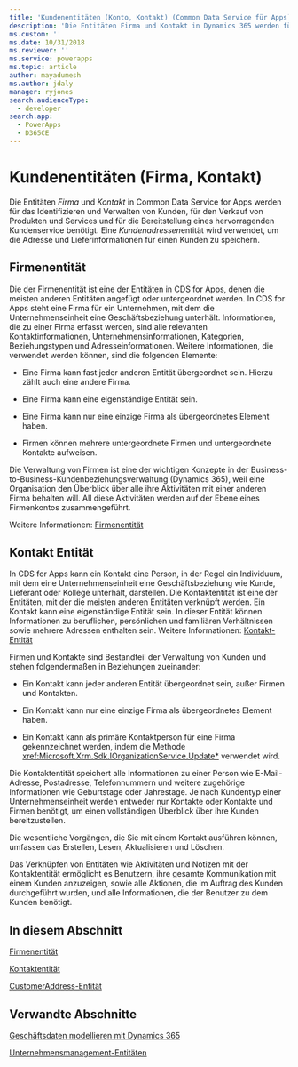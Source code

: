 ```yaml
---
title: 'Kundenentitäten (Konto, Kontakt) (Common Data Service für Apps) | Microsoft Docs'
description: 'Die Entitäten Firma und Kontakt in Dynamics 365 werden für das Identifizieren und Verwalten von Kunden, für den Verkauf von Produkten und Services und für die Bereitstellung eines hervorragenden Kundenservice benötigt. Eine Kundenadressenentität wird verwendet, um die Adresse und Lieferinformationen für einen Kunden zu speichern.'
ms.custom: ''
ms.date: 10/31/2018
ms.reviewer: ''
ms.service: powerapps
ms.topic: article
author: mayadumesh
ms.author: jdaly
manager: ryjones
search.audienceType:
  - developer
search.app:
  - PowerApps
  - D365CE
---
```

# <a name="customer-entities-account-contact"></a>Kundenentitäten (Firma, Kontakt)

<!-- 
Was Mike Carter

https://docs.microsoft.com/en-us/dynamics365/customer-engagement/developer/customer-entities-account-contact

Refactor so that the links to entity reference are in the body, not just in the See allso.
Add some h2 sections so it is skimmable
 -->

Die Entitäten *Firma* und *Kontakt* in Common Data Service for Apps werden für das Identifizieren und Verwalten von Kunden, für den Verkauf von Produkten und Services und für die Bereitstellung eines hervorragenden Kundenservice benötigt. Eine *Kundenadressen*entität wird verwendet, um die Adresse und Lieferinformationen für einen Kunden zu speichern.  
  
## <a name="account-entity"></a>Firmenentität
 
Die der Firmenentität ist eine der Entitäten in CDS for Apps, denen die meisten anderen Entitäten angefügt oder untergeordnet werden. In CDS for Apps steht eine Firma für ein Unternehmen, mit dem die Unternehmenseinheit eine Geschäftsbeziehung unterhält. Informationen, die zu einer Firma erfasst werden, sind alle relevanten Kontaktinformationen, Unternehmensinformationen, Kategorien, Beziehungstypen und Adresseinformationen. Weitere Informationen, die verwendet werden können, sind die folgenden Elemente:  
  
- Eine Firma kann fast jeder anderen Entität übergeordnet sein. Hierzu zählt auch eine andere Firma.  
  
- Eine Firma kann eine eigenständige Entität sein.  
  
- Eine Firma kann nur eine einzige Firma als übergeordnetes Element haben.  
  
- Firmen können mehrere untergeordnete Firmen und untergeordnete Kontakte aufweisen.  
  
Die Verwaltung von Firmen ist eine der wichtigen Konzepte in der Business-to-Business-Kundenbeziehungsverwaltung (Dynamics 365), weil eine Organisation den Überblick über alle ihre Aktivitäten mit einer anderen Firma behalten will. All diese Aktivitäten werden auf der Ebene eines Firmenkontos zusammengeführt.  

Weitere Informationen: [Firmenentität](reference/entities/account.md)
  
## <a name="contact-entity"></a>Kontakt Entität

In CDS for Apps kann ein Kontakt eine Person, in der Regel ein Individuum, mit dem eine Unternehmenseinheit eine Geschäftsbeziehung wie Kunde, Lieferant oder Kollege unterhält, darstellen. Die Kontaktentität ist eine der Entitäten, mit der die meisten anderen Entitäten verknüpft werden. Ein Kontakt kann eine eigenständige Entität sein. In dieser Entität können Informationen zu beruflichen, persönlichen und familiären Verhältnissen sowie mehrere Adressen enthalten sein. Weitere Informationen: [Kontakt-Entität](reference/entities/contact.md)
  
Firmen und Kontakte sind Bestandteil der Verwaltung von Kunden und stehen folgendermaßen in Beziehungen zueinander:  
  
- Ein Kontakt kann jeder anderen Entität übergeordnet sein, außer Firmen und Kontakten.  
  
- Ein Kontakt kann nur eine einzige Firma als übergeordnetes Element haben.  
  
- Ein Kontakt kann als primäre Kontaktperson für eine Firma gekennzeichnet werden, indem die Methode <xref:Microsoft.Xrm.Sdk.IOrganizationService.Update*> verwendet wird.  
  
Die Kontaktentität speichert alle Informationen zu einer Person wie E-Mail-Adresse, Postadresse, Telefonnummern und weitere zugehörige Informationen wie Geburtstage oder Jahrestage. Je nach Kundentyp einer Unternehmenseinheit werden entweder nur Kontakte oder Kontakte und Firmen benötigt, um einen vollständigen Überblick über ihre Kunden bereitzustellen.  
  
Die wesentliche Vorgängen, die Sie mit einem Kontakt ausführen können, umfassen das Erstellen, Lesen, Aktualisieren und Löschen.  
  
Das Verknüpfen von Entitäten wie Aktivitäten und Notizen mit der Kontaktentität ermöglicht es Benutzern, ihre gesamte Kommunikation mit einem Kunden anzuzeigen, sowie alle Aktionen, die im Auftrag des Kunden durchgeführt wurden, und alle Informationen, die der Benutzer zu dem Kunden benötigt.  
  
## <a name="in-this-section"></a>In diesem Abschnitt  
 [Firmenentität](reference/entities/account.md)  
  
 [Kontaktentität](reference/entities/contact.md)  
  
 [CustomerAddress-Entität](reference/entities/customeraddress.md)  
  
## <a name="related-sections"></a>Verwandte Abschnitte  
 [Geschäftsdaten modellieren mit Dynamics 365](/dynamics365/customer-engagement/developer/model-business-data)  
  
 [Unternehmensmanagement-Entitäten](/dynamics365/customer-engagement/developer/business-management-entities)
